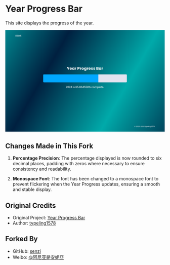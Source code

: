 # Year Progress Bar

This site displays the progress of the year.

<img src="https://raw.githubusercontent.com/typeling1578/Year-Progress-Bar/main/screenshot.png"></img>

## Changes Made in This Fork

1. **Percentage Precision**: The percentage displayed is now rounded to six decimal places, padding with zeros where necessary to ensure consistency and readability.

2. **Monospace Font**: The font has been changed to a monospace font to prevent flickering when the Year Progress updates, ensuring a smooth and stable display.

## Original Credits

- Original Project: [Year Progress Bar](https://github.com/typeling1578/Year-Progress-Bar)
- Author: [typeling1578](https://twitter.com/typeling1578)

## Forked By

- GitHub: [senzi](https://github.com/senzi)
- Weibo: [@阿尼亚是安妮亞](https://weibo.com/u/7402396589)

